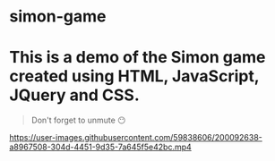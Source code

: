 # simon-game

# This is a demo of the Simon game created using HTML, JavaScript, JQuery and CSS.

>Don't forget to unmute 😶 

https://user-images.githubusercontent.com/59838606/200092638-a8967508-304d-4451-9d35-7a645f5e42bc.mp4

